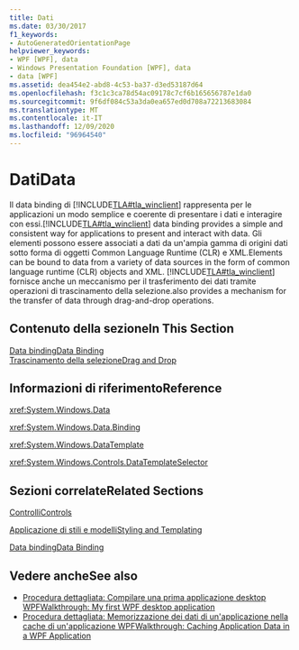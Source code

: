 ```yaml
---
title: Dati
ms.date: 03/30/2017
f1_keywords:
- AutoGeneratedOrientationPage
helpviewer_keywords:
- WPF [WPF], data
- Windows Presentation Foundation [WPF], data
- data [WPF]
ms.assetid: dea454e2-abd8-4c53-ba37-d3ed53187d64
ms.openlocfilehash: f3c1c3ca78d54ac09178c7cf6b165656787e1da0
ms.sourcegitcommit: 9f6df084c53a3da0ea657ed0d708a72213683084
ms.translationtype: MT
ms.contentlocale: it-IT
ms.lasthandoff: 12/09/2020
ms.locfileid: "96964540"
---
```

# <a name="data"></a><span data-ttu-id="aa856-102">Dati</span><span class="sxs-lookup"><span data-stu-id="aa856-102">Data</span></span>
<span data-ttu-id="aa856-103">Il data binding di [!INCLUDE[TLA#tla_winclient](../../../includes/tlasharptla-winclient-md.md)] rappresenta per le applicazioni un modo semplice e coerente di presentare i dati e interagire con essi.</span><span class="sxs-lookup"><span data-stu-id="aa856-103">[!INCLUDE[TLA#tla_winclient](../../../includes/tlasharptla-winclient-md.md)] data binding provides a simple and consistent way for applications to present and interact with data.</span></span> <span data-ttu-id="aa856-104">Gli elementi possono essere associati a dati da un'ampia gamma di origini dati sotto forma di oggetti Common Language Runtime (CLR) e XML.</span><span class="sxs-lookup"><span data-stu-id="aa856-104">Elements can be bound to data from a variety of data sources in the form of common language runtime (CLR) objects and XML.</span></span> [!INCLUDE[TLA#tla_winclient](../../../includes/tlasharptla-winclient-md.md)] <span data-ttu-id="aa856-105">fornisce anche un meccanismo per il trasferimento dei dati tramite operazioni di trascinamento della selezione.</span><span class="sxs-lookup"><span data-stu-id="aa856-105">also provides a mechanism for the transfer of data through drag-and-drop operations.</span></span>  
  
## <a name="in-this-section"></a><span data-ttu-id="aa856-106">Contenuto della sezione</span><span class="sxs-lookup"><span data-stu-id="aa856-106">In This Section</span></span>  
 [<span data-ttu-id="aa856-107">Data binding</span><span class="sxs-lookup"><span data-stu-id="aa856-107">Data Binding</span></span>](/dotnet/desktop-wpf/data/data-binding-overview)  
 [<span data-ttu-id="aa856-108">Trascinamento della selezione</span><span class="sxs-lookup"><span data-stu-id="aa856-108">Drag and Drop</span></span>](../advanced/drag-and-drop.md)  
  
## <a name="reference"></a><span data-ttu-id="aa856-109">Informazioni di riferimento</span><span class="sxs-lookup"><span data-stu-id="aa856-109">Reference</span></span>  
 <xref:System.Windows.Data>  
  
 <xref:System.Windows.Data.Binding>  
  
 <xref:System.Windows.DataTemplate>  
  
 <xref:System.Windows.Controls.DataTemplateSelector>  
  
## <a name="related-sections"></a><span data-ttu-id="aa856-110">Sezioni correlate</span><span class="sxs-lookup"><span data-stu-id="aa856-110">Related Sections</span></span>  
 [<span data-ttu-id="aa856-111">Controlli</span><span class="sxs-lookup"><span data-stu-id="aa856-111">Controls</span></span>](../controls/index.md)  
  
 [<span data-ttu-id="aa856-112">Applicazione di stili e modelli</span><span class="sxs-lookup"><span data-stu-id="aa856-112">Styling and Templating</span></span>](/dotnet/desktop-wpf/fundamentals/styles-templates-overview)  
  
 [<span data-ttu-id="aa856-113">Data binding</span><span class="sxs-lookup"><span data-stu-id="aa856-113">Data Binding</span></span>](../advanced/optimizing-performance-data-binding.md)  
  
## <a name="see-also"></a><span data-ttu-id="aa856-114">Vedere anche</span><span class="sxs-lookup"><span data-stu-id="aa856-114">See also</span></span>

- [<span data-ttu-id="aa856-115">Procedura dettagliata: Compilare una prima applicazione desktop WPF</span><span class="sxs-lookup"><span data-stu-id="aa856-115">Walkthrough: My first WPF desktop application</span></span>](../getting-started/walkthrough-my-first-wpf-desktop-application.md)
- [<span data-ttu-id="aa856-116">Procedura dettagliata: Memorizzazione dei dati di un'applicazione nella cache di un'applicazione WPF</span><span class="sxs-lookup"><span data-stu-id="aa856-116">Walkthrough: Caching Application Data in a WPF Application</span></span>](../advanced/walkthrough-caching-application-data-in-a-wpf-application.md)
